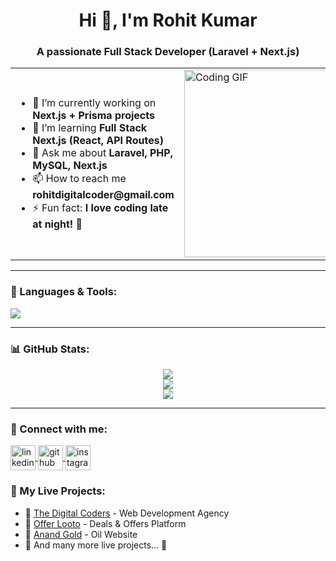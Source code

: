 <h1 align="center">Hi 👋, I'm Rohit Kumar</h1>
<h3 align="center">A passionate Full Stack Developer (Laravel + Next.js)</h3>

<table>
  <tr>
    <td>
      <ul>
        <li>🔭 I’m currently working on <b>Next.js + Prisma projects</b></li>
        <li>🌱 I’m learning <b>Full Stack Next.js (React,  API Routes)</b></li>
        <li>💬 Ask me about <b>Laravel, PHP, MySQL, Next.js</b></li>
        <li>📫 How to reach me <b>rohitdigitalcoder@gmail.com</b></li>
        <li>⚡ Fun fact: <b>I love coding late at night! 🌙</b></li>
      </ul>
    </td>
    <td>
      <img src="https://i.giphy.com/media/qgQUggAC3Pfv687qPC/giphy.webp" width="300" alt="Coding GIF">
    </td>
  </tr>
</table>

---

<h3 align="left">🚀 Languages & Tools:</h3>
<p align="left">
  <img src="https://skillicons.dev/icons?i=html,css,bootstrap,js,php,laravel,react,nextjs,mysql,git,github,vscode,tailwind" />
</p>

---

<h3 align="left">📊 GitHub Stats:</h3>
<p align="center">
  <img src="https://github-readme-stats.vercel.app/api?username=rohitkumar222002&show_icons=true&theme=radical" />
  <br/>
  <img src="https://github-readme-streak-stats.herokuapp.com/?user=rohitkumar222002&theme=highcontrast" />
  <br/>
  <img src="https://github-readme-stats.vercel.app/api/top-langs/?username=rohitkumar222002&layout=compact&theme=gruvbox" />
</p>


---
<h3 align="left">🔗 Connect with me:</h3>
<p align="left">
  <a href="https://www.linkedin.com/in/rohit-kumar-3042852b3/" target="blank">
    <img align="center" src="https://skillicons.dev/icons?i=linkedin" alt="linkedin" height="40" width="40" />
  </a>
  <a href="https://github.com/rohitkumar222002" target="blank">
    <img align="center" src="https://skillicons.dev/icons?i=github" alt="github" height="40" width="40" />
  </a>
  <a href="https://www.instagram.com/rohitkumar__22" target="blank">
    <img align="center" src="https://skillicons.dev/icons?i=instagram" alt="instagram" height="40" width="40" />
  </a>
</p>
<h3 align="left">🚀 My Live Projects:</h3>
<ul>
  <li>🔹 <a href="https://thedigitalcoders.com/" target="_blank">The Digital Coders</a> - Web Development Agency</li>
  <li>🔹 <a href="https://offerlooto.com/" target="_blank">Offer Looto</a> - Deals & Offers Platform</li>
  <li>🔹 <a href="https://anandgold.co.in/" target="_blank">Anand Gold</a> - Oil   Website</li>
  <li>🔹 And many more live projects... 🚀</li>
</ul>

